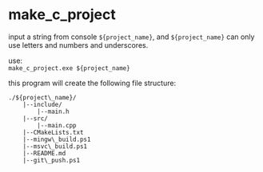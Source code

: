 # make\_c\_project
input a string from console `${project_name}`,
and `${project_name}` can only use letters and numbers and underscores.

use:  
`make_c_project.exe ${project_name}`

this program will create the following file structure:  
```
./${project\_name}/  
    |--include/  
        |--main.h  
    |--src/  
        |--main.cpp  
    |--CMakeLists.txt  
    |--mingw\_build.ps1  
    |--msvc\_build.ps1  
    |--README.md  
    |--git\_push.ps1
```
